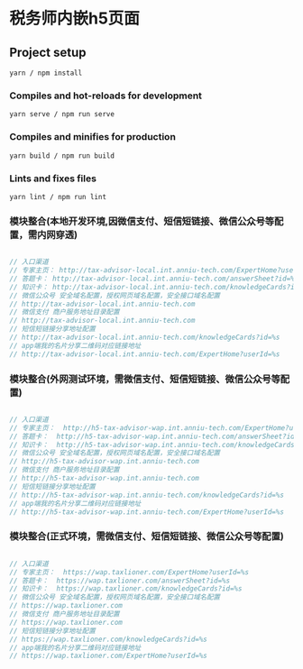 # 税务师内嵌h5页面

## Project setup
```
yarn / npm install
```

### Compiles and hot-reloads for development
```
yarn serve / npm run serve
```

### Compiles and minifies for production
```
yarn build / npm run build
```

### Lints and fixes files
```
yarn lint / npm run lint
```

### 模块整合(本地开发环境,因微信支付、短信短链接、微信公众号等配置，需内网穿透)

```javascript

// 入口渠道
// 专家主页： http://tax-advisor-local.int.anniu-tech.com/ExpertHome?userId=%s
// 答题卡： http://tax-advisor-local.int.anniu-tech.com/answerSheet?id=%s
// 知识卡： http://tax-advisor-local.int.anniu-tech.com/knowledgeCards?id=%s
// 微信公众号 安全域名配置，授权网页域名配置，安全接口域名配置
// http://tax-advisor-local.int.anniu-tech.com
// 微信支付 商户服务地址目录配置
// http://tax-advisor-local.int.anniu-tech.com
// 短信短链接分享地址配置
// http://tax-advisor-local.int.anniu-tech.com/knowledgeCards?id=%s
// app端我的名片分享二维码对应链接地址
// http://tax-advisor-local.int.anniu-tech.com/ExpertHome?userId=%s

```

### 模块整合(外网测试环境，需微信支付、短信短链接、微信公众号等配置)

```javascript

// 入口渠道
// 专家主页：  http://h5-tax-advisor-wap.int.anniu-tech.com/ExpertHome?userId=%s
// 答题卡：  http://h5-tax-advisor-wap.int.anniu-tech.com/answerSheet?id=%s
// 知识卡：  http://h5-tax-advisor-wap.int.anniu-tech.com/knowledgeCards?id=%s
// 微信公众号 安全域名配置，授权网页域名配置，安全接口域名配置
// http://h5-tax-advisor-wap.int.anniu-tech.com
// 微信支付 商户服务地址目录配置
// http://h5-tax-advisor-wap.int.anniu-tech.com
// 短信短链接分享地址配置
// http://h5-tax-advisor-wap.int.anniu-tech.com/knowledgeCards?id=%s
// app端我的名片分享二维码对应链接地址
// http://h5-tax-advisor-wap.int.anniu-tech.com/ExpertHome?userId=%s

```

### 模块整合(正式环境，需微信支付、短信短链接、微信公众号等配置)

```javascript

// 入口渠道
// 专家主页：  https://wap.taxlioner.com/ExpertHome?userId=%s
// 答题卡：  https://wap.taxlioner.com/answerSheet?id=%s
// 知识卡：  https://wap.taxlioner.com/knowledgeCards?id=%s
// 微信公众号 安全域名配置，授权网页域名配置，安全接口域名配置
// https://wap.taxlioner.com
// 微信支付 商户服务地址目录配置
// https://wap.taxlioner.com
// 短信短链接分享地址配置
// https://wap.taxlioner.com/knowledgeCards?id=%s
// app端我的名片分享二维码对应链接地址
// https://wap.taxlioner.com/ExpertHome?userId=%s

```
